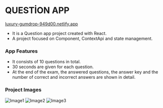 # QUESTİON APP

[luxury-gumdrop-949d00.netlify.app](https://clinquant-otter-5cb222.netlify.app)

* It is a Question app project created with React.
* A project focused on Component, ContextApi and state management.


### App Features
* It consists of 10 questions in total.
* 30 seconds are given for each question.
* At the end of the exam, the answered questions, the answer key and the number of correct and incorrect answers are shown in detail.

### Project Images
![Image1](./src/assets/startpage.png) 
![Image2](./src/assets/questionpage.png)
![Image3](./src/assets/lastpage.png)

